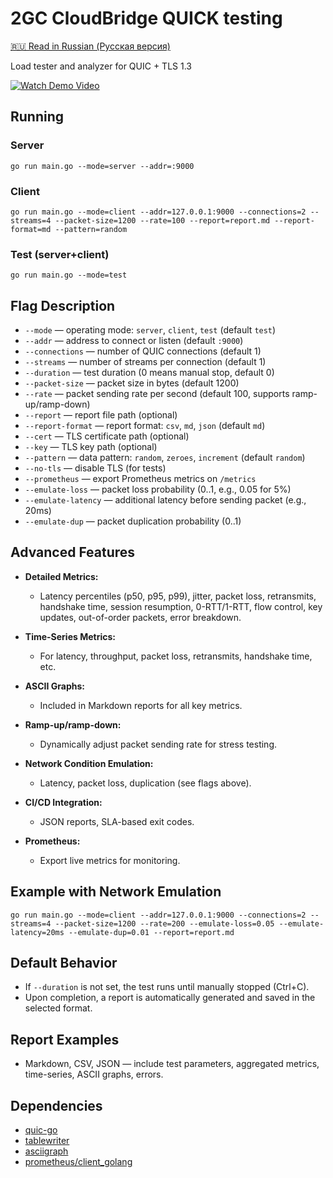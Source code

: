 # 2GC CloudBridge QUICK testing

[🇷🇺 Read in Russian (Русская версия)](README_RU.md) 

Load tester and analyzer for QUIC + TLS 1.3

[![Watch Demo Video](https://customer-aedqzjrbponeadcg.cloudflarestream.com/d31af3803090bcb58597de9fe685a746/thumbnails/thumbnail.jpg)](https://customer-aedqzjrbponeadcg.cloudflarestream.com/d31af3803090bcb58597de9fe685a746/watch)

## Running

### Server

```
go run main.go --mode=server --addr=:9000
```

### Client

```
go run main.go --mode=client --addr=127.0.0.1:9000 --connections=2 --streams=4 --packet-size=1200 --rate=100 --report=report.md --report-format=md --pattern=random
```

### Test (server+client)

```
go run main.go --mode=test
```

## Flag Description

* `--mode` — operating mode: `server`, `client`, `test` (default `test`)
* `--addr` — address to connect or listen (default `:9000`)
* `--connections` — number of QUIC connections (default 1)
* `--streams` — number of streams per connection (default 1)
* `--duration` — test duration (0 means manual stop, default 0)
* `--packet-size` — packet size in bytes (default 1200)
* `--rate` — packet sending rate per second (default 100, supports ramp-up/ramp-down)
* `--report` — report file path (optional)
* `--report-format` — report format: `csv`, `md`, `json` (default `md`)
* `--cert` — TLS certificate path (optional)
* `--key` — TLS key path (optional)
* `--pattern` — data pattern: `random`, `zeroes`, `increment` (default `random`)
* `--no-tls` — disable TLS (for tests)
* `--prometheus` — export Prometheus metrics on `/metrics`
* `--emulate-loss` — packet loss probability (0..1, e.g., 0.05 for 5%)
* `--emulate-latency` — additional latency before sending packet (e.g., 20ms)
* `--emulate-dup` — packet duplication probability (0..1)

## Advanced Features

* **Detailed Metrics:**

  * Latency percentiles (p50, p95, p99), jitter, packet loss, retransmits, handshake time, session resumption, 0-RTT/1-RTT, flow control, key updates, out-of-order packets, error breakdown.
* **Time-Series Metrics:**

  * For latency, throughput, packet loss, retransmits, handshake time, etc.
* **ASCII Graphs:**

  * Included in Markdown reports for all key metrics.
* **Ramp-up/ramp-down:**

  * Dynamically adjust packet sending rate for stress testing.
* **Network Condition Emulation:**

  * Latency, packet loss, duplication (see flags above).
* **CI/CD Integration:**

  * JSON reports, SLA-based exit codes.
* **Prometheus:**

  * Export live metrics for monitoring.

## Example with Network Emulation

```
go run main.go --mode=client --addr=127.0.0.1:9000 --connections=2 --streams=4 --packet-size=1200 --rate=200 --emulate-loss=0.05 --emulate-latency=20ms --emulate-dup=0.01 --report=report.md
```

## Default Behavior

* If `--duration` is not set, the test runs until manually stopped (Ctrl+C).
* Upon completion, a report is automatically generated and saved in the selected format.

## Report Examples

* Markdown, CSV, JSON — include test parameters, aggregated metrics, time-series, ASCII graphs, errors.

## Dependencies

* [quic-go](https://github.com/lucas-clemente/quic-go)
* [tablewriter](https://github.com/olekukonko/tablewriter)
* [asciigraph](https://github.com/guptarohit/asciigraph)
* [prometheus/client\_golang](https://github.com/prometheus/client_golang)